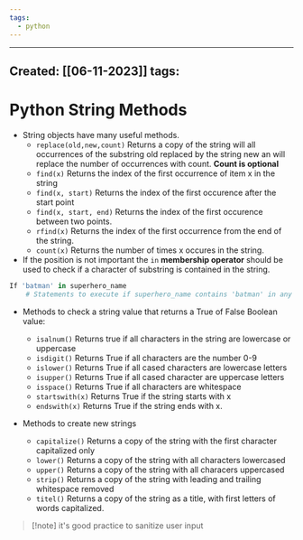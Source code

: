 ```yaml
---
tags:
  - python
---
```


---
Created: [[06-11-2023]]
tags: 
---
# Python String Methods
- String objects have many useful methods.
	- `replace(old,new,count)` Returns a copy of the string will all occurrences of the substring old replaced by the string new an will replace the number of occurrences with count. **Count is optional**
	- `find(x)` Returns the index of the first occurrence of item x in the string
	- `find(x, start)` Returns the index of the first occurence after the start point
	- `find(x, start, end)` Returns the index of the first occurence between two points.
	- `rfind(x)` Returns the index of the first occurrence from the end of the string.
	- `count(x)` Returns the number of times x occures in the string.
- If the position is not important the `in` **membership operator** should be used to check if a character of substring is contained in the string.
```Python
If 'batman' in superhero_name
	# Statements to execute if superhero_name contains 'batman' in any position.
```
- Methods to check a string value that returns a True of False Boolean value:
	- `isalnum()` Returns true if all characters in the string are lowercase or uppercase
	- `isdigit()` Returns True if all characters are the number 0-9
	- `islower()` Returns True if all cased characters are lowercase letters
	- `isupper()` Returns True if all cased character are uppercase letters
	- `isspace()` Returns True if all characters are whitespace
	- `startswith(x)` Returns True if the string starts with x
	- `endswith(x)` Returns True if the string ends with x.

- Methods to create new strings
	- `capitalize()` Returns a copy of the string with the first character capitalized only
	- `lower()` Returns a copy of the string with all characters lowercased
	- `upper()` Returns a copy of the string with all characers uppercased
	- `strip()` Returns a copy of the string with leading and trailing whitespace removed
	- `titel()` Returns a copy of the string as a title, with first letters of words capitalized.

>[!note] it's good practice to sanitize user input



